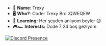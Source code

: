 - 👀 __**Name**__: Trexy
- 🖥️ **Who?**: Coder Trexy Bro :QWEQEW
- 🤿 **Learning:** Her şeyden anlıyom beyler :wink:
- 🎮🏎️ **Interests:** Dcde 7 24 boş geziyom

[![Discord Presence](https://lanyard.cnrad.dev/api/92308959049846784?animated=true&bg=2C2F33&hideDiscrim=true)](https://discord.com/users/92308959049846784)
